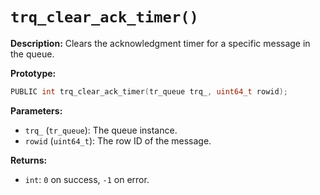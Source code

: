 # `trq_clear_ack_timer()`

**Description:**
Clears the acknowledgment timer for a specific message in the queue.

**Prototype:**
```c
PUBLIC int trq_clear_ack_timer(tr_queue trq_, uint64_t rowid);
```

**Parameters:**
- `trq_` (`tr_queue`): The queue instance.
- `rowid` (`uint64_t`): The row ID of the message.

**Returns:**
- `int`: `0` on success, `-1` on error.
